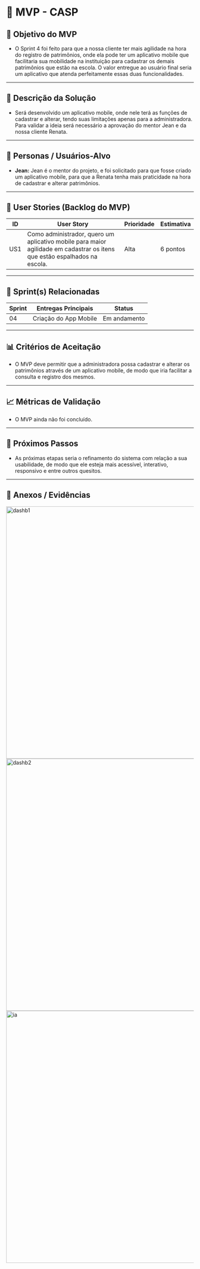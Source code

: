 # 📌 MVP - CASP

## 🎯 Objetivo do MVP

- O Sprint 4 foi feito para que a nossa cliente ter mais agilidade na hora do registro de patrimônios, onde ela pode ter um aplicativo mobile que facilitaria sua mobilidade na instituição para cadastrar os demais patrimônios que estão na escola. O valor entregue ao usuário final seria um aplicativo que atenda perfeitamente essas duas funcionalidades.

---

## 📝 Descrição da Solução

- Será desenvolvido um aplicativo mobile, onde nele terá as funções de cadastrar e alterar, tendo suas limitações apenas para a administradora. Para validar a ideia será necessário a aprovação do mentor Jean e da nossa cliente Renata.

---

## 👥 Personas / Usuários-Alvo
- **Jean:** Jean é o mentor do projeto, e foi solicitado para que fosse criado um aplicativo mobile, para que a Renata tenha mais praticidade na hora de cadastrar e alterar patrimônios.


---

## 🔑 User Stories (Backlog do MVP)
| ID  | User Story                                                                 | Prioridade | Estimativa |
|-----|-----------------------------------------------------------------------------|------------|------------|
| US1 | Como administrador, quero um aplicativo mobile para maior agilidade em cadastrar os itens que estão espalhados na escola.         | Alta       | 6 pontos   |


---

## 📅 Sprint(s) Relacionadas
| Sprint | Entregas Principais                          | Status   |
|--------|----------------------------------------------|----------|
| 04     | Criação do App Mobile                      | Em andamento |


---

## 📊 Critérios de Aceitação

- O MVP deve permitir que a administradora possa cadastrar e alterar os patrimônios através de um aplicativo mobile, de modo que iria facilitar a consulta e registro dos mesmos.

---

## 📈 Métricas de Validação

- O MVP ainda não foi concluído.

---

## 🚀 Próximos Passos

- As próximas etapas seria o refinamento do sistema com relação a sua usabilidade, de modo que ele esteja mais acessível, interativo, responsivo e entre outros quesitos.

---

## 📂 Anexos / Evidências
<img width="955" height="676" alt="dashb1" src="https://github.com/user-attachments/assets/eff254ba-019f-497c-9a9f-aee53fca0226" />
<img width="955" height="676" alt="dashb2" src="https://github.com/user-attachments/assets/865889c5-31e7-4deb-9bae-52918cf6a1be" />
<img width="955" height="676" alt="ia" src="https://github.com/user-attachments/assets/a86a1115-85a9-4cf9-9a7c-5637481a8100" />
